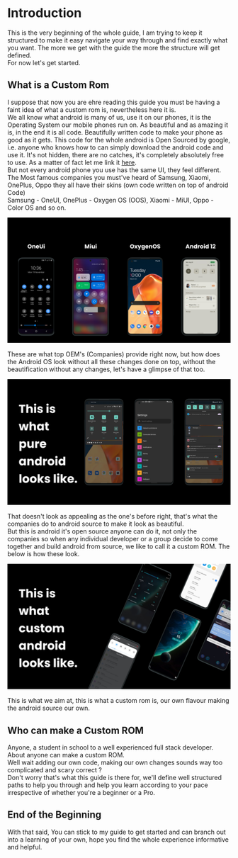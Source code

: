 # Introduction
This is the very beginning of the whole guide, I am trying to keep it structured to make it easy navigate your way through and find exactly what you want. The more we get with the guide the more the structure will get defined.  
For now let's get started.

## What is a Custom Rom  
I suppose that now you are ehre reading this guide you must be having a faint idea of what a custom rom is, nevertheless here it is.  
We all know what android is many of us, use it on our phones, it is the Operating System our mobile phones run on. As beautiful and as amazing it is, in the end it is all code. Beautifully written code to make your phone as good as it gets. This code for the whole android is Open Sourced by google, i.e. anyone who knows how to can simply download the android code and use it. It's not hidden, there are no catches, it's completely absolutely free to use. As a matter of fact let me link it [here](https://android.googlesource.com/).  
But not every android phone you use has the same UI, they feel different.  
The Most famous companies you must've heard of Samsung, Xiaomi, OnePlus, Oppo they all have their skins (own code written on top of android Code)  
Samsung - OneUI, OnePlus - Oxygen OS (OOS), Xiaomi - MiUI, Oppo - Color OS and so on.  

![Multiple OS](./images/multi_os.png "Different Operating systems")

These are what top OEM's (Companies) provide right now, but how does the Android OS look without all these changes done on top, without the beautification without any changes, let's have a glimpse of that too. 

![Stock OS](./images/stock.png "Stock Android")

That doesn't look as appealing as the one's before right, that's what the companies do to android source to make it look as beautiful.  
But this is android it's open source anyone can do it, not only the companies so when any individual developer or a group decide to come together and build android from source, we like to call it a custom ROM. The below is how these look.  

![Custom Rom](./images/custom.png "Custom ROM")

This is what we aim at, this is what a custom rom is, our own flavour making the android source our own.

## Who can make a Custom ROM
Anyone, a student in school to a well experienced full stack developer. About anyone can make a custom ROM.  
Well wait adding our own code, making our own changes sounds way too complicated and scary correct ?  
Don't worry that's what this guide is there for, we'll define well structured paths to help you through and help you learn according to your pace irrespective of whether you're a beginner or a Pro.

## End of the Beginning
With that said, You can stick to my guide to get started and can branch out into a learning of your own, hope you find the whole experience informative and helpful.
